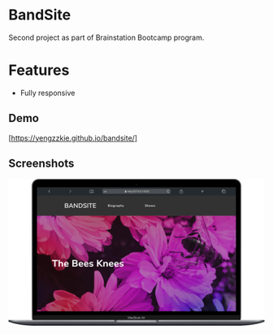 # BandSite

Second project as part of Brainstation Bootcamp program.

# Features
- Fully responsive

## Demo

[https://yengzzkie.github.io/bandsite/]

## Screenshots

![Demo](./assets/images/demo.png)